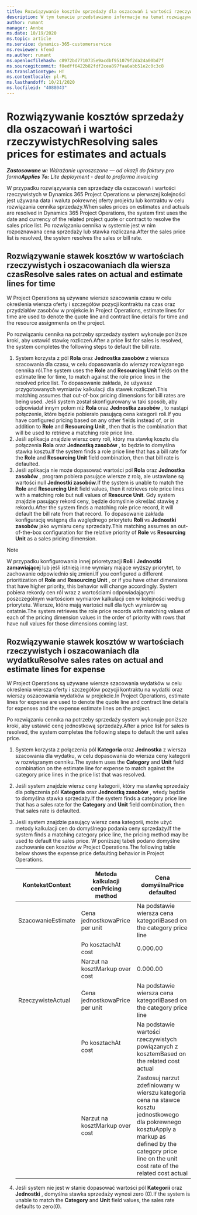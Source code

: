 ```yaml
---
title: Rozwiązywanie kosztów sprzedaży dla oszacowań i wartości rzeczywistych
description: W tym temacie przedstawiono informacje na temat rozwiązywania kosztów kosztu na szacunkach i wartościach rzeczywistych.
author: rumant
manager: Annbe
ms.date: 10/19/2020
ms.topic: article
ms.service: dynamics-365-customerservice
ms.reviewer: kfend
ms.author: rumant
ms.openlocfilehash: c8972bd7710735e9acdbf951079f2da24a00bd7f
ms.sourcegitcommit: f8edff6422b82fdf2cea897faa6abb51e2c0c3c8
ms.translationtype: HT
ms.contentlocale: pl-PL
ms.lasthandoff: 10/21/2020
ms.locfileid: "4088043"
---
```

# <a name="resolving-sales-prices-for-estimates-and-actuals"></a><span data-ttu-id="4013d-103">Rozwiązywanie kosztów sprzedaży dla oszacowań i wartości rzeczywistych</span><span class="sxs-lookup"><span data-stu-id="4013d-103">Resolving sales prices for estimates and actuals</span></span>

<span data-ttu-id="4013d-104">_**Zastosowane w:** Wdrażanie uproszczone — od okazji do faktury pro forma_</span><span class="sxs-lookup"><span data-stu-id="4013d-104">_**Applies To:** Lite deployment - deal to proforma invoicing_</span></span>

<span data-ttu-id="4013d-105">W przypadku rozwiązywania cen sprzedaży dla oszacowań i wartości rzeczywistych w Dynamics 365 Project Operations w pierwszej kolejności jest używana data i waluta pokrewnej oferty projektu lub kontraktu w celu rozwiązania cennika sprzedaży.</span><span class="sxs-lookup"><span data-stu-id="4013d-105">When sales prices on estimates and actuals are resolved in Dynamics 365 Project Operations, the system first uses the date and currency of the related project quote or contract to resolve the sales price list.</span></span> <span data-ttu-id="4013d-106">Po rozwiązaniu cennika w systemie jest w nim rozpoznawana cena sprzedaży lub stawka rozliczana.</span><span class="sxs-lookup"><span data-stu-id="4013d-106">After the sales price list is resolved, the system resolves the sales or bill rate.</span></span>

## <a name="resolve-sales-rates-on-actual-and-estimate-lines-for-time"></a><span data-ttu-id="4013d-107">Rozwiązywanie stawek kosztów w wartościach rzeczywistych i oszacowaniach dla wiersza czas</span><span class="sxs-lookup"><span data-stu-id="4013d-107">Resolve sales rates on actual and estimate lines for time</span></span>

<span data-ttu-id="4013d-108">W Project Operations są używane wiersze szacowania czasu w celu określenia wiersza oferty i szczegółów pozycji kontraktu na czas oraz przydziałów zasobów w projekcie.</span><span class="sxs-lookup"><span data-stu-id="4013d-108">In Project Operations, estimate lines for time are used to denote the quote line and contract line details for time and the resource assignments on the project.</span></span>

<span data-ttu-id="4013d-109">Po rozwiązaniu cennika na potrzeby sprzedaży system wykonuje poniższe kroki, aby ustawić stawkę rozliczeń.</span><span class="sxs-lookup"><span data-stu-id="4013d-109">After a price list for sales is resolved, the system completes the following steps to default the bill rate.</span></span>

1. <span data-ttu-id="4013d-110">System korzysta z pól **Rola** oraz **Jednostka zasobów** z wiersza szacowania dla czasu, w celu dopasowania do wierszy rozwiązanego cennika ról.</span><span class="sxs-lookup"><span data-stu-id="4013d-110">The system uses the **Role** and **Resourcing Unit** fields on the estimate line for time, to match against the role price lines in the resolved price list.</span></span> <span data-ttu-id="4013d-111">To dopasowanie zakłada, że używasz przygotowanych wymiarów kalkulacji dla stawek rozliczeń.</span><span class="sxs-lookup"><span data-stu-id="4013d-111">This matching assumes that out-of-box pricing dimensions for bill rates are being used.</span></span> <span data-ttu-id="4013d-112">Jeśli system został skonfigurowany w taki sposób, aby odpowiadał innym polom niż **Rola** oraz **Jednostka zasobów** , to nastąpi połączenie, które będzie pobierało pasującą cena kategorii roli.</span><span class="sxs-lookup"><span data-stu-id="4013d-112">If you have configured pricing based on any other fields instead of, or in addition to **Role** and **Resourcing Unit** , then that is the combination that will be used to retrieve a matching role price line.</span></span>
2. <span data-ttu-id="4013d-113">Jeśli aplikacja znajdzie wiersz ceny roli, który ma stawkę kosztu dla połączenia **Rola** oraz **Jednostką zasobów** , to będzie to domyślna stawka kosztu.</span><span class="sxs-lookup"><span data-stu-id="4013d-113">If the system finds a role price line that has a bill rate for the **Role** and **Resourcing Unit** field combination, then that bill rate is defaulted.</span></span>
3. <span data-ttu-id="4013d-114">Jeśli aplikacja nie może dopasować wartości pól **Rola** oraz **Jednostka zasobów** , program pobiera pasujące wiersze z rolą, ale ustawiane są wartości null **Jednostki zasobów**.</span><span class="sxs-lookup"><span data-stu-id="4013d-114">If the system is unable to match the **Role** and **Resourcing Unit** field values, then it retrieves role price lines with a matching role but null values of **Resource Unit**.</span></span> <span data-ttu-id="4013d-115">Gdy system znajdzie pasujący rekord ceny, będzie domyślnie określać stawkę z rekordu.</span><span class="sxs-lookup"><span data-stu-id="4013d-115">After the system finds a matching role price record, it will default the bill rate from that record.</span></span> <span data-ttu-id="4013d-116">To dopasowanie zakłada konfigurację wstępną dla względnego priorytetu **Roli** vs **Jednostki zasobów** jako wymiaru ceny sprzedaży.</span><span class="sxs-lookup"><span data-stu-id="4013d-116">This matching assumes an out-of-the-box configuration for the relative priority of **Role** vs **Resourcing Unit** as a sales pricing dimension.</span></span>

> [!NOTE]
> <span data-ttu-id="4013d-117">W przypadku konfigurowania innej prioretyzacji **Roli** i **Jednostki zamawiającej** lub jeśli istnieją inne wymiary mające wyższy priorytet, to zachowanie odpowiednio się zmieni.</span><span class="sxs-lookup"><span data-stu-id="4013d-117">If you configured a different prioritization of **Role** and **Resourcing Unit** , or if you have other dimensions that have higher priority, this behavior will change accordingly.</span></span> <span data-ttu-id="4013d-118">System pobiera rekordy cen ról wraz z wartościami odpowiadającymi poszczególnym wartościom wymiarów kalkulacji cen w kolejności według priorytetu. Wiersze, które mają wartości null dla tych wymiarów są ostatnie.</span><span class="sxs-lookup"><span data-stu-id="4013d-118">The system retrieves the role price records with matching values of each of the pricing dimension values in the order of priority with rows that have null values for those dimensions coming last.</span></span>

## <a name="resolve-sales-rates-on-actual-and-estimate-lines-for-expense"></a><span data-ttu-id="4013d-119">Rozwiązywanie stawek kosztów w wartościach rzeczywistych i oszacowaniach dla wydatku</span><span class="sxs-lookup"><span data-stu-id="4013d-119">Resolve sales rates on actual and estimate lines for expense</span></span>

<span data-ttu-id="4013d-120">W Project Operations są używane wiersze szacowania wydatków w celu określenia wiersza oferty i szczegółów pozycji kontraktu na wydatki oraz wierszy oszacowania wydatków w projekcie.</span><span class="sxs-lookup"><span data-stu-id="4013d-120">In Project Operations, estimate lines for expense are used to denote the quote line and contract line details for expenses and the expense estimate lines on the project.</span></span>

<span data-ttu-id="4013d-121">Po rozwiązaniu cennika na potrzeby sprzedaży system wykonuje poniższe kroki, aby ustawić cenę jednostkową sprzedaży.</span><span class="sxs-lookup"><span data-stu-id="4013d-121">After a price list for sales is resolved, the system completes the following steps to default the unit sales price.</span></span>

1. <span data-ttu-id="4013d-122">System korzysta z połączenia pól **Kategoria** oraz **Jednostka** z wiersza szacowania dla wydatku, w celu dopasowania do wiersza ceny kategorii w rozwiązanym cenniku.</span><span class="sxs-lookup"><span data-stu-id="4013d-122">The system uses the **Category** and **Unit** field combination on the estimate line for expense to match against the category price lines in the price list that was resolved.</span></span>
2. <span data-ttu-id="4013d-123">Jeśli system znajdzie wiersz ceny kategorii, który ma stawkę sprzedaży dla połączenia pól **Kategoria** oraz **Jednostką zasobów** , wtedy będzie to domyślna stawka sprzedaży.</span><span class="sxs-lookup"><span data-stu-id="4013d-123">If the system finds a category price line that has a sales rate for the **Category** and **Unit** field combination, then that sales rate is defaulted.</span></span>
3. <span data-ttu-id="4013d-124">Jeśli system znajdzie pasujący wiersz cena kategorii, może użyć metody kalkulacji cen do domyślnego podania ceny sprzedaży.</span><span class="sxs-lookup"><span data-stu-id="4013d-124">If the system finds a matching category price line, the pricing method may be used to default the sales price.</span></span> <span data-ttu-id="4013d-125">W poniższej tabeli podano domyślne zachowanie cen kosztów w Project Operations.</span><span class="sxs-lookup"><span data-stu-id="4013d-125">The following table below shows the expense price defaulting behavior in Project Operations.</span></span>

    | <span data-ttu-id="4013d-126">Kontekst</span><span class="sxs-lookup"><span data-stu-id="4013d-126">Context</span></span> | <span data-ttu-id="4013d-127">Metoda kalkulacji cen</span><span class="sxs-lookup"><span data-stu-id="4013d-127">Pricing method</span></span> | <span data-ttu-id="4013d-128">Cena domyślna</span><span class="sxs-lookup"><span data-stu-id="4013d-128">Price defaulted</span></span> |
    | --- | --- | --- |
    | <span data-ttu-id="4013d-129">Szacowanie</span><span class="sxs-lookup"><span data-stu-id="4013d-129">Estimate</span></span> | <span data-ttu-id="4013d-130">Cena jednostkowa</span><span class="sxs-lookup"><span data-stu-id="4013d-130">Price per unit</span></span> | <span data-ttu-id="4013d-131">Na podstawie wiersza cena kategorii</span><span class="sxs-lookup"><span data-stu-id="4013d-131">Based on the category price line</span></span> |
    | &nbsp; | <span data-ttu-id="4013d-132">Po kosztach</span><span class="sxs-lookup"><span data-stu-id="4013d-132">At cost</span></span> | <span data-ttu-id="4013d-133">0.00</span><span class="sxs-lookup"><span data-stu-id="4013d-133">0.00</span></span> |
    | &nbsp; | <span data-ttu-id="4013d-134">Narzut na koszt</span><span class="sxs-lookup"><span data-stu-id="4013d-134">Markup over cost</span></span> | <span data-ttu-id="4013d-135">0.00</span><span class="sxs-lookup"><span data-stu-id="4013d-135">0.00</span></span> |
    | <span data-ttu-id="4013d-136">Rzeczywiste</span><span class="sxs-lookup"><span data-stu-id="4013d-136">Actual</span></span> | <span data-ttu-id="4013d-137">Cena jednostkowa</span><span class="sxs-lookup"><span data-stu-id="4013d-137">Price per unit</span></span> | <span data-ttu-id="4013d-138">Na podstawie wiersza cena kategorii</span><span class="sxs-lookup"><span data-stu-id="4013d-138">Based on the category price line</span></span> |
    | &nbsp; | <span data-ttu-id="4013d-139">Po kosztach</span><span class="sxs-lookup"><span data-stu-id="4013d-139">At cost</span></span> | <span data-ttu-id="4013d-140">Na podstawie wartości rzeczywistych powiązanych z kosztem</span><span class="sxs-lookup"><span data-stu-id="4013d-140">Based on the related cost actual</span></span> |
    | &nbsp; | <span data-ttu-id="4013d-141">Narzut na koszt</span><span class="sxs-lookup"><span data-stu-id="4013d-141">Markup over cost</span></span> | <span data-ttu-id="4013d-142">Zastosuj narzut zdefiniowany w wierszu kategoria cena na stawce kosztu jednostkowego dla pokrewnego kosztu</span><span class="sxs-lookup"><span data-stu-id="4013d-142">Apply a markup as defined by the category price line on the unit cost rate of the related cost actual</span></span> |

4. <span data-ttu-id="4013d-143">Jeśli system nie jest w stanie dopasować wartości pól **Kategorii** oraz **Jednostki** , domyślna stawka sprzedaży wynosi zero (0).</span><span class="sxs-lookup"><span data-stu-id="4013d-143">If the system is unable to match the **Category** and **Unit** field values, the sales rate defaults to zero(0).</span></span>
